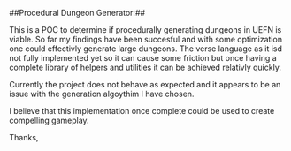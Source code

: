 ##Procedural Dungeon Generator:##

This is a POC to determine if procedurally generating dungeons in UEFN is viable. So far my findings have been succesful and with some optimization one could effectivly generate large dungeons. The verse language as it isd not fully implemented yet so it can cause 
some friction but once having a complete library of helpers and utilities it can be achieved relativly quickly.

Currently the project does not behave as expected and it appears to be an issue with the generation algoythim I have chosen.

I believe that this implementation once complete could be used to create compelling gameplay.

Thanks,

